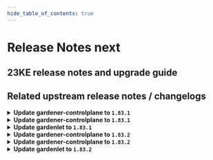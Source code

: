 ```yaml
---
hide_table_of_contents: true
---
```


# Release Notes next

## 23KE release notes and upgrade guide

## Related upstream release notes / changelogs


<details>
<summary><b>Update gardener-controlplane to <code>1.83.1</code></b></summary>

# [gardener/gardener]

## 🐛 Bug Fixes

- `[OPERATOR]` machine-controller-manager RBAC in the Shoot cluster does now allow MCM to delete volumeattachments. MCM provider extensions vendoring machine-controller-manager >= v0.50.0 (ref https://github.com/gardener/machine-controller-manager/pull/839) need to delete volumeattachments. by @ialidzhikov [#8774]

## Docker Images
admission-controller: `eu.gcr.io/gardener-project/gardener/admission-controller:v1.83.1`
apiserver: `eu.gcr.io/gardener-project/gardener/apiserver:v1.83.1`
controller-manager: `eu.gcr.io/gardener-project/gardener/controller-manager:v1.83.1`
gardenlet: `eu.gcr.io/gardener-project/gardener/gardenlet:v1.83.1`
node-agent: `eu.gcr.io/gardener-project/gardener/node-agent:v1.83.1`
operator: `eu.gcr.io/gardener-project/gardener/operator:v1.83.1`
resource-manager: `eu.gcr.io/gardener-project/gardener/resource-manager:v1.83.1`
scheduler: `eu.gcr.io/gardener-project/gardener/scheduler:v1.83.1`


</details>

<details>
<summary><b>Update gardener-controlplane to <code>1.83.1</code></b></summary>

# [gardener/gardener]

## 🐛 Bug Fixes

- `[OPERATOR]` machine-controller-manager RBAC in the Shoot cluster does now allow MCM to delete volumeattachments. MCM provider extensions vendoring machine-controller-manager >= v0.50.0 (ref https://github.com/gardener/machine-controller-manager/pull/839) need to delete volumeattachments. by @ialidzhikov [#8774]

## Docker Images
admission-controller: `eu.gcr.io/gardener-project/gardener/admission-controller:v1.83.1`
apiserver: `eu.gcr.io/gardener-project/gardener/apiserver:v1.83.1`
controller-manager: `eu.gcr.io/gardener-project/gardener/controller-manager:v1.83.1`
gardenlet: `eu.gcr.io/gardener-project/gardener/gardenlet:v1.83.1`
node-agent: `eu.gcr.io/gardener-project/gardener/node-agent:v1.83.1`
operator: `eu.gcr.io/gardener-project/gardener/operator:v1.83.1`
resource-manager: `eu.gcr.io/gardener-project/gardener/resource-manager:v1.83.1`
scheduler: `eu.gcr.io/gardener-project/gardener/scheduler:v1.83.1`


</details>

<details>
<summary><b>Update gardenlet to <code>1.83.1</code></b></summary>

# [gardener/gardener]

## 🐛 Bug Fixes

- `[OPERATOR]` machine-controller-manager RBAC in the Shoot cluster does now allow MCM to delete volumeattachments. MCM provider extensions vendoring machine-controller-manager >= v0.50.0 (ref https://github.com/gardener/machine-controller-manager/pull/839) need to delete volumeattachments. by @ialidzhikov [#8774]

## Docker Images
admission-controller: `eu.gcr.io/gardener-project/gardener/admission-controller:v1.83.1`
apiserver: `eu.gcr.io/gardener-project/gardener/apiserver:v1.83.1`
controller-manager: `eu.gcr.io/gardener-project/gardener/controller-manager:v1.83.1`
gardenlet: `eu.gcr.io/gardener-project/gardener/gardenlet:v1.83.1`
node-agent: `eu.gcr.io/gardener-project/gardener/node-agent:v1.83.1`
operator: `eu.gcr.io/gardener-project/gardener/operator:v1.83.1`
resource-manager: `eu.gcr.io/gardener-project/gardener/resource-manager:v1.83.1`
scheduler: `eu.gcr.io/gardener-project/gardener/scheduler:v1.83.1`


</details>

<details>
<summary><b>Update gardener-controlplane to <code>1.83.2</code></b></summary>

# [gardener/gardener]

## 🐛 Bug Fixes

- `[DEVELOPER]` A bug causing the crd generation for `druid.gardener.cloud` group to fail in extensions is now fixed. by @shafeeqes [#8789]
## 🏃 Others

- `[OPERATOR]` `NewClientForShoot` creates a client with a rest mapper using `LazyDiscovery`. by @acumino [#8781]

## Docker Images
- admission-controller: `eu.gcr.io/gardener-project/gardener/admission-controller:v1.83.2`
- apiserver: `eu.gcr.io/gardener-project/gardener/apiserver:v1.83.2`
- controller-manager: `eu.gcr.io/gardener-project/gardener/controller-manager:v1.83.2`
- gardenlet: `eu.gcr.io/gardener-project/gardener/gardenlet:v1.83.2`
- node-agent: `eu.gcr.io/gardener-project/gardener/node-agent:v1.83.2`
- operator: `eu.gcr.io/gardener-project/gardener/operator:v1.83.2`
- resource-manager: `eu.gcr.io/gardener-project/gardener/resource-manager:v1.83.2`
- scheduler: `eu.gcr.io/gardener-project/gardener/scheduler:v1.83.2`


</details>

<details>
<summary><b>Update gardener-controlplane to <code>1.83.2</code></b></summary>

# [gardener/gardener]

## 🐛 Bug Fixes

- `[DEVELOPER]` A bug causing the crd generation for `druid.gardener.cloud` group to fail in extensions is now fixed. by @shafeeqes [#8789]
## 🏃 Others

- `[OPERATOR]` `NewClientForShoot` creates a client with a rest mapper using `LazyDiscovery`. by @acumino [#8781]

## Docker Images
- admission-controller: `eu.gcr.io/gardener-project/gardener/admission-controller:v1.83.2`
- apiserver: `eu.gcr.io/gardener-project/gardener/apiserver:v1.83.2`
- controller-manager: `eu.gcr.io/gardener-project/gardener/controller-manager:v1.83.2`
- gardenlet: `eu.gcr.io/gardener-project/gardener/gardenlet:v1.83.2`
- node-agent: `eu.gcr.io/gardener-project/gardener/node-agent:v1.83.2`
- operator: `eu.gcr.io/gardener-project/gardener/operator:v1.83.2`
- resource-manager: `eu.gcr.io/gardener-project/gardener/resource-manager:v1.83.2`
- scheduler: `eu.gcr.io/gardener-project/gardener/scheduler:v1.83.2`


</details>

<details>
<summary><b>Update gardenlet to <code>1.83.2</code></b></summary>

# [gardener/gardener]

## 🐛 Bug Fixes

- `[DEVELOPER]` A bug causing the crd generation for `druid.gardener.cloud` group to fail in extensions is now fixed. by @shafeeqes [#8789]
## 🏃 Others

- `[OPERATOR]` `NewClientForShoot` creates a client with a rest mapper using `LazyDiscovery`. by @acumino [#8781]

## Docker Images
- admission-controller: `eu.gcr.io/gardener-project/gardener/admission-controller:v1.83.2`
- apiserver: `eu.gcr.io/gardener-project/gardener/apiserver:v1.83.2`
- controller-manager: `eu.gcr.io/gardener-project/gardener/controller-manager:v1.83.2`
- gardenlet: `eu.gcr.io/gardener-project/gardener/gardenlet:v1.83.2`
- node-agent: `eu.gcr.io/gardener-project/gardener/node-agent:v1.83.2`
- operator: `eu.gcr.io/gardener-project/gardener/operator:v1.83.2`
- resource-manager: `eu.gcr.io/gardener-project/gardener/resource-manager:v1.83.2`
- scheduler: `eu.gcr.io/gardener-project/gardener/scheduler:v1.83.2`


</details>

